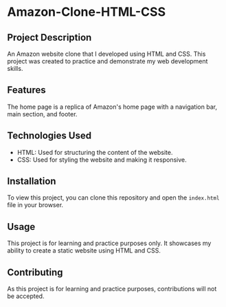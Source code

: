 # Amazon-Clone-HTML-CSS

## Project Description
An Amazon website clone that I developed using HTML and CSS. This project was created to practice and demonstrate my web development skills.

## Features
The home page is a replica of Amazon's home page with a navigation bar, main section, and footer.
  
## Technologies Used
- HTML: Used for structuring the content of the website.
- CSS: Used for styling the website and making it responsive.

## Installation
To view this project, you can clone this repository and open the `index.html` file in your browser.

## Usage
This project is for learning and practice purposes only. It showcases my ability to create a static website using HTML and CSS.

## Contributing
As this project is for learning and practice purposes, contributions will not be accepted.
